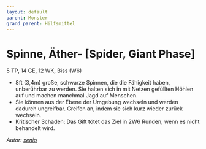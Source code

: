 ```yaml
---
layout: default
parent: Monster
grand_parent: Hilfsmittel
---
```


# Spinne, Äther- [Spider, Giant Phase]
5 TP, 14 GE, 12 WK, Biss (W6)
- 8ft (3,4m) große, schwarze Spinnen, die die Fähigkeit haben, unberührbar zu werden. Sie halten sich in mit Netzen gefüllten Höhlen auf und machen manchmal Jagd auf Menschen.
- Sie können aus der Ebene der Umgebung wechseln und werden dadurch ungreifbar. Greifen an, indem sie sich kurz wieder zurück wechseln.
- Kritischer Schaden: Das Gift tötet das Ziel in 2W6 Runden, wenn es nicht behandelt wird.

*Autor: [xenio](https://xenioinabottle.blogspot.com)*
